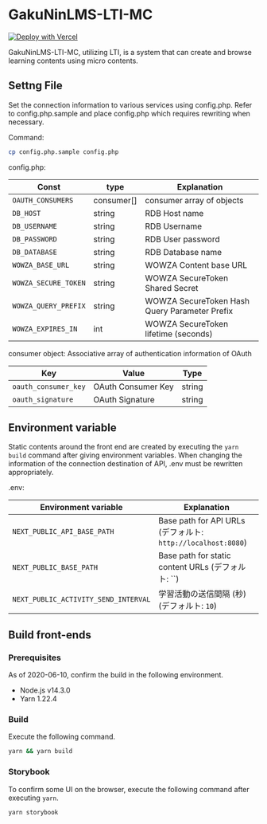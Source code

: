 # GakuNinLMS-LTI-MC

[![Deploy with Vercel](https://vercel.com/button)](https://vercel.com/new/git/external?repository-url=https%3A%2F%2Fgithub.com%2Fnpocccties%2FChibiCHiLO&env=NEXT_PUBLIC_API_BASE_PATH,FRONTEND_ORIGIN,FRONTEND_PATH,SESSION_SECRET,DATABASE_URL)

GakuNinLMS-LTI-MC, utilizing LTI, is a system that can create and browse learning contents using micro contents.

## Settng File

Set the connection information to various services using config.php.
Refer to config.php.sample and place config.php which requires rewriting when necessary.

Command:

```sh
cp config.php.sample config.php
```

config.php:

| Const                | type       | Explanation                                   |
| -------------------- | ---------- | --------------------------------------------- |
| `OAUTH_CONSUMERS`    | consumer[] | consumer array of objects                     |
| `DB_HOST`            | string     | RDB Host name                                 |
| `DB_USERNAME`        | string     | RDB Username                                  |
| `DB_PASSWORD`        | string     | RDB User password                             |
| `DB_DATABASE`        | string     | RDB Database name                             |
| `WOWZA_BASE_URL`     | string     | WOWZA Content base URL                        |
| `WOWZA_SECURE_TOKEN` | string     | WOWZA SecureToken Shared Secret               |
| `WOWZA_QUERY_PREFIX` | string     | WOWZA SecureToken Hash Query Parameter Prefix |
| `WOWZA_EXPIRES_IN`   | int        | WOWZA SecureToken lifetime (seconds)          |

consumer object: Associative array of authentication information of OAuth

| Key                  | Value              | Type   |
| -------------------- | ------------------ | ------ |
| `oauth_consumer_key` | OAuth Consumer Key | string |
| `oauth_signature`    | OAuth Signature    | string |

## Environment variable

Static contents around the front end are created by executing the `yarn build` command after giving environment variables.
When changing the information of the connection destination of API, .env must be rewritten appropriately.

.env:

| Environment variable                 | Explanation                                                  |
| ------------------------------------ | ------------------------------------------------------------ |
| `NEXT_PUBLIC_API_BASE_PATH`          | Base path for API URLs (デフォルト: `http://localhost:8080`) |
| `NEXT_PUBLIC_BASE_PATH`              | Base path for static content URLs (デフォルト: ``)           |
| `NEXT_PUBLIC_ACTIVITY_SEND_INTERVAL` | 学習活動の送信間隔 (秒) (デフォルト: `10`)                   |

## Build front-ends

### Prerequisites

As of 2020-06-10, confirm the build in the following environment.

- Node.js v14.3.0
- Yarn 1.22.4

### Build

Execute the following command.

```sh
yarn && yarn build
```

### Storybook

To confirm some UI on the browser, execute the following command after executing `yarn`.

```sh
yarn storybook
```
